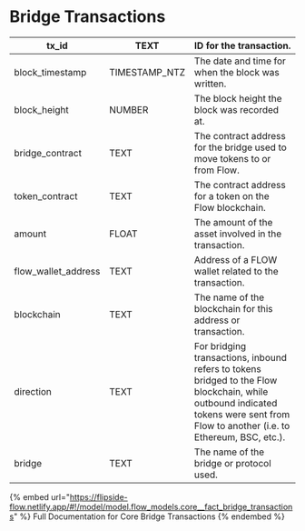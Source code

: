 # Bridge Transactions



| tx\_id                | TEXT           | ID for the transaction.                                                                                                                                                           |
| --------------------- | -------------- | --------------------------------------------------------------------------------------------------------------------------------------------------------------------------------- |
| block\_timestamp      | TIMESTAMP\_NTZ | The date and time for when the block was written.                                                                                                                                 |
| block\_height         | NUMBER         | The block height the block was recorded at.                                                                                                                                       |
| bridge\_contract      | TEXT           | The contract address for the bridge used to move tokens to or from Flow.                                                                                                          |
| token\_contract       | TEXT           | The contract address for a token on the Flow blockchain.                                                                                                                          |
| amount                | FLOAT          | The amount of the asset involved in the transaction.                                                                                                                              |
| flow\_wallet\_address | TEXT           | Address of a FLOW wallet related to the transaction.                                                                                                                              |
| blockchain            | TEXT           | The name of the blockchain for this address or transaction.                                                                                                                       |
| direction             | TEXT           | For bridging transactions, inbound refers to tokens bridged to the Flow blockchain, while outbound indicated tokens were sent from Flow to another (i.e. to Ethereum, BSC, etc.). |
| bridge                | TEXT           | The name of the bridge or protocol used.                                                                                                                                          |

{% embed url="https://flipside-flow.netlify.app/#!/model/model.flow_models.core__fact_bridge_transactions" %}
Full Documentation for Core Bridge Transactions
{% endembed %}
